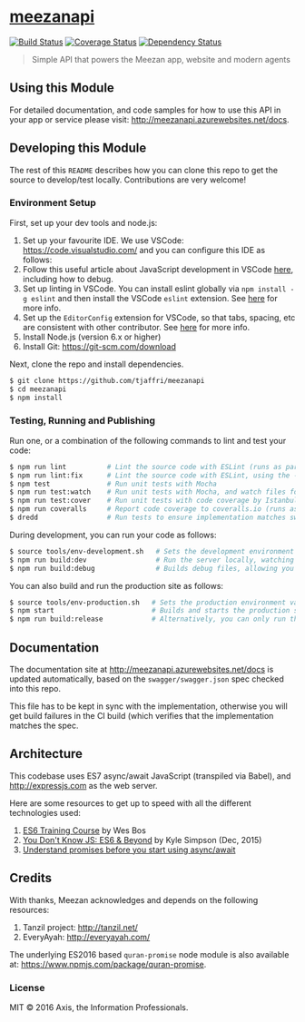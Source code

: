 # [meezanapi](https://github.com/tjaffri/meezanapi)

[![Build Status](http://img.shields.io/travis/tjaffri/meezanapi/master.svg?style=flat-square)](https://travis-ci.org/tjaffri/meezanapi)
[![Coverage Status](https://img.shields.io/coveralls/tjaffri/meezanapi.svg?style=flat-square)](https://coveralls.io/github/tjaffri/meezanapi)
[![Dependency Status](http://img.shields.io/david/tjaffri/meezanapi.svg?style=flat-square)](https://david-dm.org/tjaffri/meezanapi)

> Simple API that powers the Meezan app, website and modern agents

## Using this Module

For detailed documentation, and code samples for how to use this API in your app or service please visit: http://meezanapi.azurewebsites.net/docs.

## Developing this Module

The rest of this `README` describes how you can clone this repo to get the source to develop/test locally. Contributions are very welcome!

### Environment Setup

First, set up your dev tools and node.js:

1. Set up your favourite IDE. We use VSCode: https://code.visualstudio.com/ and you can configure this IDE as follows:
  1. Follow this useful article about JavaScript development in VSCode [here](https://code.visualstudio.com/docs/languages/javascript), including how to debug.
  2. Set up linting in VSCode. You can install eslint globally via `npm install -g eslint` and then install the VSCode `eslint` extension. See [here](http://stackoverflow.com/questions/36327096/vscode-linter-es6-es7-babel-linter) for more info.
  3. Set up the `EditorConfig` extension for VSCode, so that tabs, spacing, etc are consistent with other contributor. See [here](https://github.com/editorconfig/editorconfig-vscode) for more info.
2. Install Node.js (version 6.x or higher)
3. Install Git: https://git-scm.com/download

Next, clone the repo and install dependencies.

```sh
$ git clone https://github.com/tjaffri/meezanapi
$ cd meezanapi
$ npm install
```

### Testing, Running and Publishing

Run one, or a combination of the following commands to lint and test your code:

```sh
$ npm run lint          # Lint the source code with ESLint (runs as part of CI build)
$ npm run lint:fix      # Lint the source code with ESLint, using the --fix option to auto-fix some issues
$ npm test              # Run unit tests with Mocha
$ npm run test:watch    # Run unit tests with Mocha, and watch files for changes
$ npm run test:cover    # Run unit tests with code coverage by Istanbul (runs as part of CI build)
$ npm run coveralls     # Report code coverage to coveralls.io (runs as part of CI build)
$ dredd                 # Run tests to ensure implementation matches swagger doc (runs as part of CI build)
```

During development, you can run your code as follows:

```sh
$ source tools/env-development.sh   # Sets the development environment variables
$ npm run build:dev                 # Run the server locally, watching for changes (and reloading when needed)
$ npm run build:debug               # Builds debug files, allowing you to debug via the vscode debugger
```

You can also build and run the production site as follows:

```sh
$ source tools/env-production.sh   # Sets the production environment variables
$ npm start                        # Builds and starts the production site
$ npm run build:release            # Alternatively, you can only run the build by itself (runs as part of CI build)
```

## Documentation

The documentation site at http://meezanapi.azurewebsites.net/docs is updated automatically, based on
the `swagger/swagger.json` spec checked into this repo.

This file has to be kept in sync with the implementation, otherwise you will get build failures in the CI build (which
verifies that the implementation matches the spec.

## Architecture

This codebase uses ES7 async/await JavaScript (transpiled via Babel), and http://expressjs.com as the web server.

Here are some resources to get up to speed with all the different technologies used:

1. [ES6 Training Course](https://es6.io/friend/konstantin) by Wes Bos
2. [You Don't Know JS: ES6 & Beyond](http://amzn.to/2bzvV51) by Kyle Simpson (Dec, 2015)
3. [Understand promises before you start using async/await](https://medium.com/@bluepnume/learn-about-promises-before-you-start-using-async-await-eb148164a9c8#.q2u0j68wd)

## Credits

With thanks, Meezan acknowledges and depends on the following resources:

1. Tanzil project: http://tanzil.net/
2. EveryAyah: http://everyayah.com/

The underlying ES2016 based `quran-promise` node module is also available at: https://www.npmjs.com/package/quran-promise.

### License

MIT © 2016 Axis, the Information Professionals.
